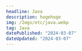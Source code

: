```yaml
---
headline: Java
description: hogehoge
img: /Imgs/etc/java.webp
tag: Java
datePublished: "2024-03-07"
dateUpdated: "2024-03-07"
---
```



